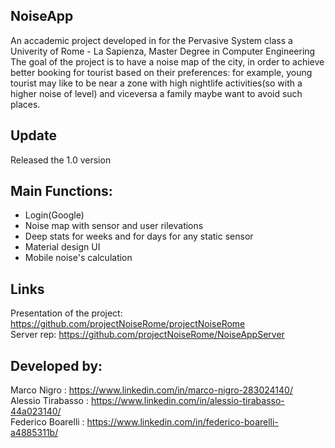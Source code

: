 ## NoiseApp
An accademic project developed in for the Pervasive System class a Univerity of Rome - La Sapienza, Master Degree in Computer Engineering<br />
The goal of the project is to have a noise map of the city, in order to achieve better booking for tourist based on their preferences: for example, young tourist may like to be near a zone with high nightlife activities(so with a higher noise of level) and viceversa a family maybe want to avoid such places. <br />

## Update
Released the 1.0 version

## Main Functions:

- Login(Google)
- Noise map with sensor and user rilevations
- Deep stats for weeks and for days for any static sensor
- Material design UI
- Mobile noise's calculation

## Links
Presentation of the project: https://github.com/projectNoiseRome/projectNoiseRome <br />
Server rep: https://github.com/projectNoiseRome/NoiseAppServer

## Developed by:<br />
Marco Nigro       : https://www.linkedin.com/in/marco-nigro-283024140/<br />
Alessio Tirabasso : https://www.linkedin.com/in/alessio-tirabasso-44a023140/<br />
Federico Boarelli : https://www.linkedin.com/in/federico-boarelli-a4885311b/<br />
